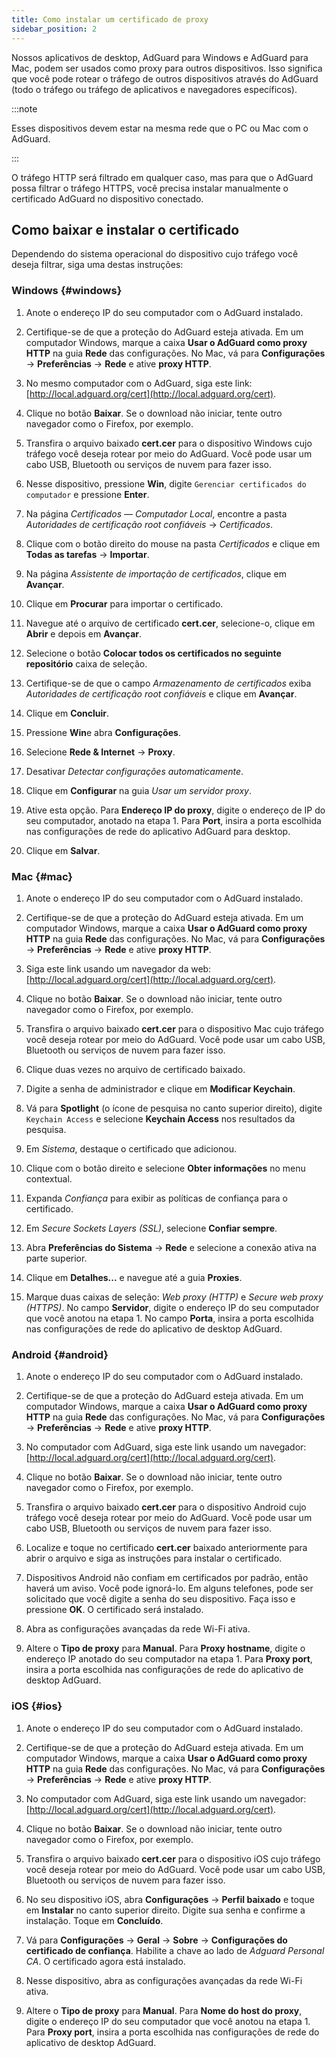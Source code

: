 ```yaml
---
title: Como instalar um certificado de proxy
sidebar_position: 2
---
```


Nossos aplicativos de desktop, AdGuard para Windows e AdGuard para Mac, podem ser usados como proxy para outros dispositivos. Isso significa que você pode rotear o tráfego de outros dispositivos através do AdGuard (todo o tráfego ou tráfego de aplicativos e navegadores específicos).

:::note

Esses dispositivos devem estar na mesma rede que o PC ou Mac com o AdGuard.

:::

O tráfego HTTP será filtrado em qualquer caso, mas para que o AdGuard possa filtrar o tráfego HTTPS, você precisa instalar manualmente o certificado AdGuard no dispositivo conectado.

## Como baixar e instalar o certificado

Dependendo do sistema operacional do dispositivo cujo tráfego você deseja filtrar, siga uma destas instruções:

### Windows {#windows}

1. Anote o endereço IP do seu computador com o AdGuard instalado.

1. Certifique-se de que a proteção do AdGuard esteja ativada. Em um computador Windows, marque a caixa **Usar o AdGuard como proxy HTTP** na guia **Rede** das configurações. No Mac, vá para **Configurações** → **Preferências** → **Rede** e ative **proxy HTTP**.

1. No mesmo computador com o AdGuard, siga este link: [http://local.adguard.org/cert](http://local.adguard.org/cert).

1. Clique no botão **Baixar**. Se o download não iniciar, tente outro navegador como o Firefox, por exemplo.

1. Transfira o arquivo baixado **cert.cer** para o dispositivo Windows cujo tráfego você deseja rotear por meio do AdGuard. Você pode usar um cabo USB, Bluetooth ou serviços de nuvem para fazer isso.

1. Nesse dispositivo, pressione **Win**, digite `Gerenciar certificados do computador` e pressione **Enter**.

1. Na página *Certificados — Computador Local*, encontre a pasta *Autoridades de certificação root confiáveis* → *Certificados*.

1. Clique com o botão direito do mouse na pasta *Certificados* e clique em **Todas as tarefas** → **Importar**.

1. Na página *Assistente de importação de certificados*, clique em **Avançar**.

1. Clique em **Procurar** para importar o certificado.

1. Navegue até o arquivo de certificado **cert.cer**, selecione-o, clique em **Abrir** e depois em **Avançar**.

1. Selecione o botão **Colocar todos os certificados no seguinte repositório** caixa de seleção.

1. Certifique-se de que o campo *Armazenamento de certificados* exiba *Autoridades de certificação root confiáveis* e clique em **Avançar**.

1. Clique em **Concluir**.

1. Pressione **Win**e abra **Configurações**.

1. Selecione **Rede & Internet** → **Proxy**.

1. Desativar *Detectar configurações automaticamente*.

1. Clique em **Configurar** na guia *Usar um servidor proxy*.

1. Ative esta opção. Para **Endereço IP do proxy**, digite o endereço de IP do seu computador, anotado na etapa 1. Para **Port**, insira a porta escolhida nas configurações de rede do aplicativo AdGuard para desktop.

1. Clique em **Salvar**.

### Mac {#mac}

1. Anote o endereço IP do seu computador com o AdGuard instalado.

1. Certifique-se de que a proteção do AdGuard esteja ativada. Em um computador Windows, marque a caixa **Usar o AdGuard como proxy HTTP** na guia **Rede** das configurações. No Mac, vá para **Configurações** → **Preferências** → **Rede** e ative **proxy HTTP**.

1. Siga este link usando um navegador da web: [http://local.adguard.org/cert](http://local.adguard.org/cert).

1. Clique no botão **Baixar**. Se o download não iniciar, tente outro navegador como o Firefox, por exemplo.

1. Transfira o arquivo baixado **cert.cer** para o dispositivo Mac cujo tráfego você deseja rotear por meio do AdGuard. Você pode usar um cabo USB, Bluetooth ou serviços de nuvem para fazer isso.

1. Clique duas vezes no arquivo de certificado baixado.

1. Digite a senha de administrador e clique em **Modificar Keychain**.

1. Vá para **Spotlight** (o ícone de pesquisa no canto superior direito), digite `Keychain Access` e selecione **Keychain Access** nos resultados da pesquisa.

1. Em *Sistema*, destaque o certificado que adicionou.

1. Clique com o botão direito e selecione **Obter informações** no menu contextual.

1. Expanda *Confiança* para exibir as políticas de confiança para o certificado.

1. Em *Secure Sockets Layers (SSL)*, selecione **Confiar sempre**.

1. Abra **Preferências do Sistema** → **Rede** e selecione a conexão ativa na parte superior.

1. Clique em **Detalhes...** e navegue até a guia **Proxies**.

1. Marque duas caixas de seleção: *Web proxy (HTTP)* e *Secure web proxy (HTTPS)*. No campo **Servidor**, digite o endereço IP do seu computador que você anotou na etapa 1. No campo **Porta**, insira a porta escolhida nas configurações de rede do aplicativo de desktop AdGuard.

### Android {#android}

1. Anote o endereço IP do seu computador com o AdGuard instalado.

1. Certifique-se de que a proteção do AdGuard esteja ativada. Em um computador Windows, marque a caixa **Usar o AdGuard como proxy HTTP** na guia **Rede** das configurações. No Mac, vá para **Configurações** → **Preferências** → **Rede** e ative **proxy HTTP**.

1. No computador com AdGuard, siga este link usando um navegador: [http://local.adguard.org/cert](http://local.adguard.org/cert).

1. Clique no botão **Baixar**. Se o download não iniciar, tente outro navegador como o Firefox, por exemplo.

1. Transfira o arquivo baixado **cert.cer** para o dispositivo Android cujo tráfego você deseja rotear por meio do AdGuard. Você pode usar um cabo USB, Bluetooth ou serviços de nuvem para fazer isso.

1. Localize e toque no certificado **cert.cer** baixado anteriormente para abrir o arquivo e siga as instruções para instalar o certificado.

1. Dispositivos Android não confiam em certificados por padrão, então haverá um aviso. Você pode ignorá-lo. Em alguns telefones, pode ser solicitado que você digite a senha do seu dispositivo. Faça isso e pressione **OK**. O certificado será instalado.

1. Abra as configurações avançadas da rede Wi-Fi ativa.

1. Altere o **Tipo de proxy** para **Manual**. Para **Proxy hostname**, digite o endereço IP anotado do seu computador na etapa 1. Para **Proxy port**, insira a porta escolhida nas configurações de rede do aplicativo de desktop AdGuard.

### iOS {#ios}

1. Anote o endereço IP do seu computador com o AdGuard instalado.

1. Certifique-se de que a proteção do AdGuard esteja ativada. Em um computador Windows, marque a caixa **Usar o AdGuard como proxy HTTP** na guia **Rede** das configurações. No Mac, vá para **Configurações** → **Preferências** → **Rede** e ative **proxy HTTP**.

1. No computador com AdGuard, siga este link usando um navegador: [http://local.adguard.org/cert](http://local.adguard.org/cert).

1. Clique no botão **Baixar**. Se o download não iniciar, tente outro navegador como o Firefox, por exemplo.

1. Transfira o arquivo baixado **cert.cer** para o dispositivo iOS cujo tráfego você deseja rotear por meio do AdGuard. Você pode usar um cabo USB, Bluetooth ou serviços de nuvem para fazer isso.

1. No seu dispositivo iOS, abra **Configurações** → **Perfil baixado** e toque em **Instalar** no canto superior direito. Digite sua senha e confirme a instalação. Toque em **Concluído**.

1. Vá para **Configurações** → **Geral** → **Sobre** → **Configurações do certificado de confiança**. Habilite a chave ao lado de *Adguard Personal CA*. O certificado agora está instalado.

1. Nesse dispositivo, abra as configurações avançadas da rede Wi-Fi ativa.

1. Altere o **Tipo de proxy** para **Manual**. Para **Nome do host do proxy**, digite o endereço IP do seu computador que você anotou na etapa 1. Para **Proxy port**, insira a porta escolhida nas configurações de rede do aplicativo de desktop AdGuard.
